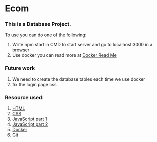 # Ecom

### This is a Database Project.

To use you can do one of the following:

1. Write npm start in CMD to start server and go to localhost:3000 in a browser
2. Use docker you can read more at [Docker Read Me](README.Docker.md)

### Future work

1. We need to create the database tables each time we use docker
2. fix the login page css

### Resource used:

1. [HTML](https://www.youtube.com/watch?v=qfPUMV9J5yw&list=PLDoPjvoNmBAzhFD3niPAa1C1gXG4cs14J&index=2)
2. [CSS](https://www.youtube.com/watch?v=qyVkLebgfzY&list=PLDoPjvoNmBAzhFD3niPAa1C1gXG4cs14J&index=3)
3. [JavaScript part 1](https://www.youtube.com/watch?v=gIGGhFlGgLI&list=PLDoPjvoNmBAzhFD3niPAa1C1gXG4cs14J&index=8)
4. [JavaScript part 2](https://www.youtube.com/watch?v=FKrfis1W1tk&list=PLDoPjvoNmBAzhFD3niPAa1C1gXG4cs14J&index=9)
5. [Docker](https://www.youtube.com/watch?v=PrusdhS2lmo)
6. [Git](https://www.youtube.com/watch?v=Q6G-J54vgKc)
